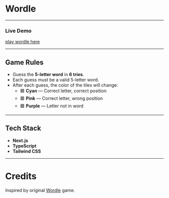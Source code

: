 # Wordle
---

### Live Demo  
[play wordle here](https://wordhuntgame.vercel.app/)

---

## Game Rules
- Guess the **5-letter word** in **6 tries**.
- Each guess must be a valid 5-letter word.
- After each guess, the color of the tiles will change:
  - 🟦 **Cyan** — Correct letter, correct position  
  - 🟥 **Pink** — Correct letter, wrong position  
  - 🟪 **Purple** — Letter not in word

--- 

## Tech Stack
- **Next.js**
- **TypeScript**
- **Tailwind CSS**

---

# Credits
Inspired by original [Wordle](https://www.nytimes.com/games/wordle/index.html) game.

